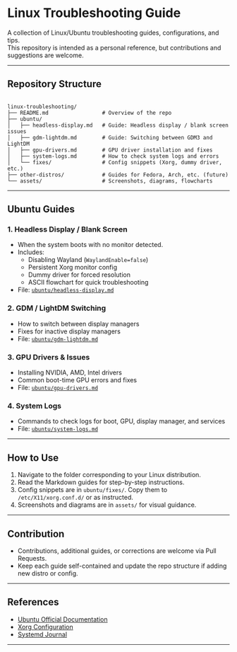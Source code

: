 
# Linux Troubleshooting Guide 

A collection of Linux/Ubuntu troubleshooting guides, configurations, and tips.  
This repository is intended as a personal reference, but contributions and suggestions are welcome.

---

##  Repository Structure

```

linux-troubleshooting/
├── README.md                 # Overview of the repo
├── ubuntu/
│   ├── headless-display.md   # Guide: Headless display / blank screen issues
│   ├── gdm-lightdm.md        # Guide: Switching between GDM3 and LightDM
│   ├── gpu-drivers.md        # GPU driver installation and fixes
│   ├── system-logs.md        # How to check system logs and errors
│   └── fixes/                # Config snippets (Xorg, dummy driver, etc.)
├── other-distros/            # Guides for Fedora, Arch, etc. (future)
└── assets/                   # Screenshots, diagrams, flowcharts

```

---

##  Ubuntu Guides

### 1. Headless Display / Blank Screen
- When the system boots with no monitor detected.
- Includes:
  - Disabling Wayland (`WaylandEnable=false`)
  - Persistent Xorg monitor config
  - Dummy driver for forced resolution
  - ASCII flowchart for quick troubleshooting
- File: [`ubuntu/headless-display.md`](ubuntu/headless-display.md)

### 2. GDM / LightDM Switching
- How to switch between display managers
- Fixes for inactive display managers
- File: [`ubuntu/gdm-lightdm.md`](ubuntu/gdm-lightdm.md)

### 3. GPU Drivers & Issues
- Installing NVIDIA, AMD, Intel drivers
- Common boot-time GPU errors and fixes
- File: [`ubuntu/gpu-drivers.md`](ubuntu/gpu-drivers.md)

### 4. System Logs
- Commands to check logs for boot, GPU, display manager, and services
- File: [`ubuntu/system-logs.md`](ubuntu/system-logs.md)

---

##  How to Use
1. Navigate to the folder corresponding to your Linux distribution.  
2. Read the Markdown guides for step-by-step instructions.  
3. Config snippets are in `ubuntu/fixes/`. Copy them to `/etc/X11/xorg.conf.d/` or as instructed.  
4. Screenshots and diagrams are in `assets/` for visual guidance.

---

## Contribution
- Contributions, additional guides, or corrections are welcome via Pull Requests.  
- Keep each guide self-contained and update the repo structure if adding new distro or config.

---

## References
- [Ubuntu Official Documentation](https://help.ubuntu.com/)
- [Xorg Configuration](https://wiki.archlinux.org/title/xorg)
- [Systemd Journal](https://www.freedesktop.org/software/systemd/man/journalctl.html)

---


